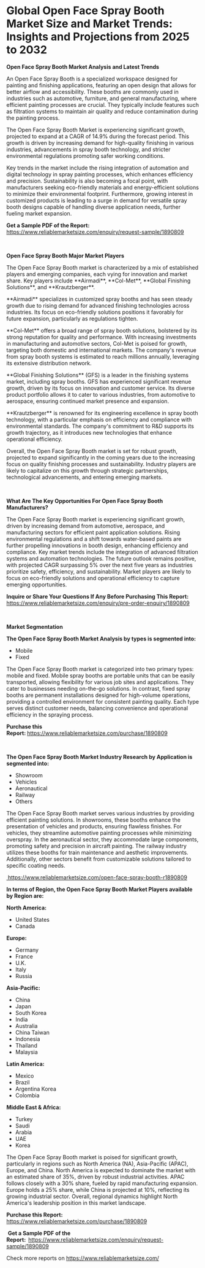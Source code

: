 <p><h1>Global Open Face Spray Booth Market Size and Market Trends: Insights and Projections from 2025 to 2032</h1></p><p><strong>Open Face Spray Booth Market Analysis and Latest Trends</strong></p>
<p><p>An Open Face Spray Booth is a specialized workspace designed for painting and finishing applications, featuring an open design that allows for better airflow and accessibility. These booths are commonly used in industries such as automotive, furniture, and general manufacturing, where efficient painting processes are crucial. They typically include features such as filtration systems to maintain air quality and reduce contamination during the painting process.</p><p>The Open Face Spray Booth Market is experiencing significant growth, projected to expand at a CAGR of 14.9% during the forecast period. This growth is driven by increasing demand for high-quality finishing in various industries, advancements in spray booth technology, and stricter environmental regulations promoting safer working conditions.</p><p>Key trends in the market include the rising integration of automation and digital technology in spray painting processes, which enhances efficiency and precision. Sustainability is also becoming a focal point, with manufacturers seeking eco-friendly materials and energy-efficient solutions to minimize their environmental footprint. Furthermore, growing interest in customized products is leading to a surge in demand for versatile spray booth designs capable of handling diverse application needs, further fueling market expansion.</p></p>
<p><strong>Get a Sample PDF of the Report:&nbsp;</strong> <a href="https://www.reliablemarketsize.com/enquiry/request-sample/1890809?utm_campaign=1845&utm_medium=2&utm_source=Github&utm_content=ia&utm_term=09022025&utm_id=open-face-spray-booth">https://www.reliablemarketsize.com/enquiry/request-sample/1890809</a></p>
<p>&nbsp;</p>
<p><strong>Open Face Spray Booth Major Market Players</strong></p>
<p><p>The Open Face Spray Booth market is characterized by a mix of established players and emerging companies, each vying for innovation and market share. Key players include **Airmadi**, **Col-Met**, **Global Finishing Solutions**, and **Krautzberger**. </p><p>**Airmadi** specializes in customized spray booths and has seen steady growth due to rising demand for advanced finishing technologies across industries. Its focus on eco-friendly solutions positions it favorably for future expansion, particularly as regulations tighten.</p><p>**Col-Met** offers a broad range of spray booth solutions, bolstered by its strong reputation for quality and performance. With increasing investments in manufacturing and automotive sectors, Col-Met is poised for growth, targeting both domestic and international markets. The company's revenue from spray booth systems is estimated to reach millions annually, leveraging its extensive distribution network.</p><p>**Global Finishing Solutions** (GFS) is a leader in the finishing systems market, including spray booths. GFS has experienced significant revenue growth, driven by its focus on innovation and customer service. Its diverse product portfolio allows it to cater to various industries, from automotive to aerospace, ensuring continued market presence and expansion.</p><p>**Krautzberger** is renowned for its engineering excellence in spray booth technology, with a particular emphasis on efficiency and compliance with environmental standards. The company's commitment to R&D supports its growth trajectory, as it introduces new technologies that enhance operational efficiency.</p><p>Overall, the Open Face Spray Booth market is set for robust growth, projected to expand significantly in the coming years due to the increasing focus on quality finishing processes and sustainability. Industry players are likely to capitalize on this growth through strategic partnerships, technological advancements, and entering emerging markets.</p></p>
<p>&nbsp;</p>
<p><strong>What Are The Key Opportunities For Open Face Spray Booth Manufacturers?</strong></p>
<p><p>The Open Face Spray Booth market is experiencing significant growth, driven by increasing demand from automotive, aerospace, and manufacturing sectors for efficient paint application solutions. Rising environmental regulations and a shift towards water-based paints are further propelling innovations in booth design, enhancing efficiency and compliance. Key market trends include the integration of advanced filtration systems and automation technologies. The future outlook remains positive, with projected CAGR surpassing 5% over the next five years as industries prioritize safety, efficiency, and sustainability. Market players are likely to focus on eco-friendly solutions and operational efficiency to capture emerging opportunities.</p></p>
<p><strong>Inquire or Share Your Questions If Any Before Purchasing This Report:</strong> <a href="https://www.reliablemarketsize.com/enquiry/pre-order-enquiry/1890809?utm_campaign=1845&utm_medium=2&utm_source=Github&utm_content=ia&utm_term=09022025&utm_id=open-face-spray-booth">https://www.reliablemarketsize.com/enquiry/pre-order-enquiry/1890809</a></p>
<p>&nbsp;</p>
<p><strong>Market Segmentation</strong></p>
<p><strong>The Open Face Spray Booth Market Analysis by types is segmented into:</strong></p>
<p><ul><li>Mobile</li><li>Fixed</li></ul></p>
<p><p>The Open Face Spray Booth market is categorized into two primary types: mobile and fixed. Mobile spray booths are portable units that can be easily transported, allowing flexibility for various job sites and applications. They cater to businesses needing on-the-go solutions. In contrast, fixed spray booths are permanent installations designed for high-volume operations, providing a controlled environment for consistent painting quality. Each type serves distinct customer needs, balancing convenience and operational efficiency in the spraying process.</p></p>
<p><strong>Purchase this Report:&nbsp;</strong><a href="https://www.reliablemarketsize.com/purchase/1890809?utm_campaign=1845&utm_medium=2&utm_source=Github&utm_content=ia&utm_term=09022025&utm_id=open-face-spray-booth">https://www.reliablemarketsize.com/purchase/1890809</a></p>
<p>&nbsp;</p>
<p><strong>The Open Face Spray Booth Market Industry Research by Application is segmented into:</strong></p>
<p><ul><li>Showroom</li><li>Vehicles</li><li>Aeronautical</li><li>Railway</li><li>Others</li></ul></p>
<p><p>The Open Face Spray Booth market serves various industries by providing efficient painting solutions. In showrooms, these booths enhance the presentation of vehicles and products, ensuring flawless finishes. For vehicles, they streamline automotive painting processes while minimizing overspray. In the aeronautical sector, they accommodate large components, promoting safety and precision in aircraft painting. The railway industry utilizes these booths for train maintenance and aesthetic improvements. Additionally, other sectors benefit from customizable solutions tailored to specific coating needs.</p></p>
<p><a href="https://www.reliablemarketsize.com/open-face-spray-booth-r1890809?utm_campaign=1845&utm_medium=2&utm_source=Github&utm_content=ia&utm_term=09022025&utm_id=open-face-spray-booth">&nbsp;https://www.reliablemarketsize.com/open-face-spray-booth-r1890809</a></p>
<p><strong>In terms of Region, the Open Face Spray Booth Market Players available by Region are:</strong></p>
<p>
    <p> <strong> North America: </strong>
        <ul>
            <li>United States</li>
            <li>Canada</li>
        </ul>
        </p> 
    <p> <strong> Europe: </strong>
        <ul>
            <li>Germany</li>
            <li>France</li>
            <li>U.K.</li>
            <li>Italy</li>
            <li>Russia</li>
        </ul>
        </p> 
    <p> <strong> Asia-Pacific: </strong>
        <ul>
            <li>China</li>
            <li>Japan</li>
            <li>South Korea</li>
            <li>India</li>
            <li>Australia</li>
            <li>China Taiwan</li>
            <li>Indonesia</li>
            <li>Thailand</li>
            <li>Malaysia</li>
        </ul>
        </p> 
    <p> <strong> Latin America: </strong>
        <ul>
            <li>Mexico</li>
            <li>Brazil</li>
            <li>Argentina Korea</li>
            <li>Colombia</li>
        </ul>
        </p> 
    <p> <strong> Middle East & Africa: </strong>
        <ul>
            <li>Turkey</li>
            <li>Saudi</li>
            <li>Arabia</li>
            <li>UAE</li>
            <li>Korea</li>
        </ul>
    </p>
    </p>
<p><p>The Open Face Spray Booth market is poised for significant growth, particularly in regions such as North America (NA), Asia-Pacific (APAC), Europe, and China. North America is expected to dominate the market with an estimated share of 35%, driven by robust industrial activities. APAC follows closely with a 30% share, fueled by rapid manufacturing expansion. Europe holds a 25% share, while China is projected at 10%, reflecting its growing industrial sector. Overall, regional dynamics highlight North America's leadership position in this market landscape.</p></p>
<p><strong>Purchase this Report: </strong><a href="https://www.reliablemarketsize.com/purchase/1890809?utm_campaign=1845&utm_medium=2&utm_source=Github&utm_content=ia&utm_term=09022025&utm_id=open-face-spray-booth">https://www.reliablemarketsize.com/purchase/1890809</a></p>
<p>&nbsp;<strong>Get a Sample PDF of the Report:&nbsp;&nbsp;</strong><a href="https://www.reliablemarketsize.com/enquiry/request-sample/1890809?utm_campaign=1845&utm_medium=2&utm_source=Github&utm_content=ia&utm_term=09022025&utm_id=open-face-spray-booth">https://www.reliablemarketsize.com/enquiry/request-sample/1890809</a></p>
<p><strong></strong></p>
<p>Check more reports on <a href="https://www.reliablemarketsize.com/?utm_campaign=1845&utm_medium=2&utm_source=Github&utm_content=ia&utm_term=09022025&utm_id=open-face-spray-booth">https://www.reliablemarketsize.com/</a></p>
